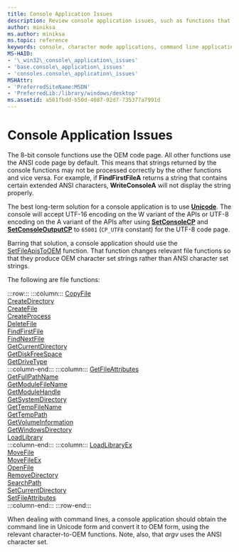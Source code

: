 ```yaml
---
title: Console Application Issues
description: Review console application issues, such as functions that take or return OEM character set strings vs. functions that take or return ANSI character set strings.
author: miniksa
ms.author: miniksa
ms.topic: reference
keywords: console, character mode applications, command line applications, terminal applications, console api
MS-HAID:
- '\_win32\_console\_application\_issues'
- 'base.console\_application\_issues'
- 'consoles.console\_application\_issues'
MSHAttr:
- 'PreferredSiteName:MSDN'
- 'PreferredLib:/library/windows/desktop'
ms.assetid: a561fbdd-b50d-4687-92d7-735377a7991d
---
```


# Console Application Issues

The 8-bit console functions use the OEM code page. All other functions use the ANSI code page by default. This means that strings returned by the console functions may not be processed correctly by the other functions and vice versa. For example, if **FindFirstFileA** returns a string that contains certain extended ANSI characters, **WriteConsoleA** will not display the string properly.

The best long-term solution for a console application is to use **[Unicode](/windows/win32/intl/unicode)**. The console will accept UTF-16 encoding on the W variant of the APIs or UTF-8 encoding on the A variant of the APIs after using **[SetConsoleCP](setconsolecp.md)** and **[SetConsoleOutputCP](setconsoleoutputcp.md)** to `65001` (`CP_UTF8` constant) for the UTF-8 code page.

Barring that solution, a console application should use the [SetFileApisToOEM](/windows/win32/api/fileapi/nf-fileapi-setfileapistooem) function. That function changes relevant file functions so that they produce OEM character set strings rather than ANSI character set strings.

The following are file functions:

:::row:::
    :::column:::
        [CopyFile](/windows/win32/api/winbase/nf-winbase-copyfile)  
        [CreateDirectory](/windows/win32/api/fileapi/nf-fileapi-createdirectorya)  
        [CreateFile](/windows/win32/api/fileapi/nf-fileapi-createfilea)  
        [CreateProcess](/windows/win32/api/processthreadsapi/nf-processthreadsapi-createprocessa)  
        [DeleteFile](/windows/win32/api/fileapi/nf-fileapi-deletefilea)  
        [FindFirstFile](/windows/win32/api/fileapi/nf-fileapi-findfirstfilea)  
        [FindNextFile](/windows/win32/api/fileapi/nf-fileapi-findnextfilea)  
        [GetCurrentDirectory](/windows/win32/api/winbase/nf-winbase-getcurrentdirectory)  
        [GetDiskFreeSpace](/windows/win32/api/fileapi/nf-fileapi-getdiskfreespacea)  
        [GetDriveType](/windows/win32/api/fileapi/nf-fileapi-getdrivetypea)  
    :::column-end:::
    :::column:::
        [GetFileAttributes](/windows/win32/api/fileapi/nf-fileapi-getfileattributesa)  
        [GetFullPathName](/windows/win32/api/fileapi/nf-fileapi-getfullpathnamea)  
        [GetModuleFileName](/windows/win32/api/libloaderapi/nf-libloaderapi-getmodulefilenamea)  
        [GetModuleHandle](/windows/win32/api/libloaderapi/nf-libloaderapi-getmodulehandlea)  
        [GetSystemDirectory](/windows/win32/api/sysinfoapi/nf-sysinfoapi-getsystemdirectorya)  
        [GetTempFileName](/windows/win32/api/fileapi/nf-fileapi-gettempfilenamea)  
        [GetTempPath](/windows/win32/api/fileapi/nf-fileapi-gettemppatha)  
        [GetVolumeInformation](/windows/win32/api/fileapi/nf-fileapi-getvolumeinformationa)  
        [GetWindowsDirectory](/windows/win32/api/sysinfoapi/nf-sysinfoapi-getwindowsdirectorya)  
        [LoadLibrary](/windows/win32/api/libloaderapi/nf-libloaderapi-loadlibrarya)  
    :::column-end:::
    :::column:::
        [LoadLibraryEx](/windows/win32/api/libloaderapi/nf-libloaderapi-loadlibraryexa)  
        [MoveFile](/windows/win32/api/winbase/nf-winbase-movefile)  
        [MoveFileEx](/windows/win32/api/winbase/nf-winbase-movefileexa)  
        [OpenFile](/windows/win32/api/winbase/nf-winbase-openfile)  
        [RemoveDirectory](/windows/win32/api/fileapi/nf-fileapi-removedirectorya)  
        [SearchPath](/windows/win32/api/processenv/nf-processenv-searchpatha)  
        [SetCurrentDirectory](/windows/win32/api/winbase/nf-winbase-setcurrentdirectory)  
        [SetFileAttributes](/windows/win32/api/fileapi/nf-fileapi-setfileattributesa)  
    :::column-end:::
:::row-end:::

When dealing with command lines, a console application should obtain the command line in Unicode form and convert it to OEM form, using the relevant character-to-OEM functions. Note, also, that *argv* uses the ANSI character set.
